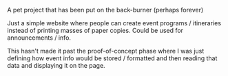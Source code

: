A pet project that has been put on the back-burner (perhaps forever)

Just a simple website where people can create event programs / itineraries instead of printing masses of paper copies. Could be used for announcements / info.

This hasn't made it past the proof-of-concept phase where I was just defining how event info would be stored / formatted and then reading that data and displaying it on the page.
